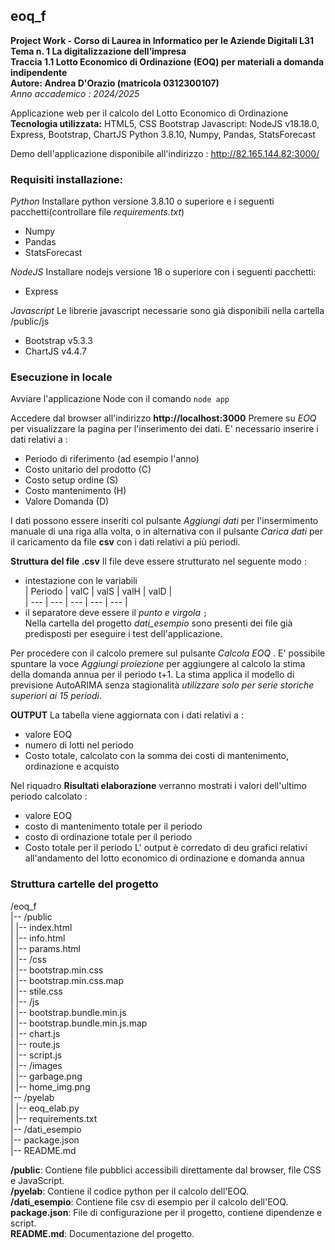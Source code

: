 ## eoq_f
**Project Work - Corso di Laurea in Informatico per le Aziende Digitali L31**  
**Tema n. 1 La digitalizzazione dell’impresa**  
**Traccia 1.1 Lotto Economico di Ordinazione (EOQ) per materiali a domanda indipendente**  
**Autore: Andrea D'Orazio (matricola 0312300107)**  
*Anno accademico : 2024/2025*  

Applicazione web per il calcolo del Lotto Economico di Ordinazione  
**Tecnologia utilizzata:**
HTML5, CSS Bootstrap
Javascript: NodeJS v18.18.0, Express, Bootstrap, ChartJS
Python 3.8.10, Numpy, Pandas, StatsForecast  

Demo dell'applicazione disponibile all'indirizzo : http://82.165.144.82:3000/  
### Requisiti installazione:
*Python*
Installare python versione 3.8.10 o superiore e i seguenti pacchetti(controllare file *requirements.txt*)
- Numpy
- Pandas
- StatsForecast

*NodeJS*
Installare  nodejs versione 18 o superiore con i seguenti pacchetti:
- Express

*Javascript*
Le librerie javascript necessarie sono già disponibili nella cartella /public/js
- Bootstrap v5.3.3
- ChartJS v4.4.7

### Esecuzione in locale
Avviare l'applicazione Node con il comando 
`node app`

Accedere dal browser all'indirizzo **http://localhost:3000**
Premere su *EOQ* per visualizzare la pagina per l'inserimento dei dati.
E' necessario inserire i dati relativi a :
- Periodo di riferimento (ad esempio l'anno)
- Costo unitario del prodotto (C)
- Costo setup ordine (S)
- Costo mantenimento (H)
- Valore Domanda (D)

I dati possono essere inseriti col pulsante *Aggiungi dati* per l'insermimento manuale di una 
riga alla volta, o in alternativa con il pulsante *Carica dati* per il caricamento da file **csv** con i dati relativi a più periodi.

**Struttura del file .csv**
Il file deve essere strutturato nel seguente modo :
- intestazione con le variabili  
| Periodo | valC | valS | valH | valD |  
| --- | --- | --- | --- | --- |
- il separatore deve essere il *punto e virgola* `;`  
Nella cartella del progetto *dati_esempio* sono presenti dei file già predisposti per eseguire i test dell'applicazione.

Per procedere con il calcolo premere sul pulsante *Calcola EOQ* .
E' possibile spuntare la voce *Aggiungi proiezione* per aggiungere al calcolo la stima della domanda annua
per il periodo t+1. La stima applica il modello di previsione AutoARIMA senza stagionalità *utilizzare solo per
serie storiche superiori ai 15 periodi*.

**OUTPUT**
La tabella viene aggiornata con i dati relativi a :
- valore EOQ
- numero di lotti nel periodo
- Costo totale, calcolato con la somma dei costi di mantenimento, ordinazione e acquisto

Nel riquadro **Risultati elaborazione** verranno mostrati i valori dell'ultimo periodo calcolato :
- valore EOQ
- costo di mantenimento totale per il periodo
- costo di ordinazione totale per il periodo
- Costo totale per il periodo
L' output è corredato di deu grafici relativi all'andamento del lotto economico di ordinazione e domanda annua

### Struttura cartelle del progetto  
/eoq_f  
|-- /public  
|   |-- index.html  
|   |-- info.html  
|   |-- params.html  
|   |-- /css  
|       |-- bootstrap.min.css  
|       |-- bootstrap.min.css.map  
|       |-- stile.css  
|   |-- /js  
|       |-- bootstrap.bundle.min.js  
|       |-- bootstrap.bundle.min.js.map  
|       |-- chart.js  
|       |-- route.js  
|       |-- script.js  
|   |-- /images  
|       |-- garbage.png  
|       |-- home_img.png  
|-- /pyelab  
|   |-- eoq_elab.py  
|   |-- requirements.txt  
|-- /dati_esempio     
|-- package.json  
|-- README.md  

**/public**: Contiene file pubblici accessibili direttamente dal browser, file CSS e JavaScript.  
**/pyelab**: Contiene  il codice python per il calcolo dell'EOQ.  
**/dati_esempio**: Contiene file csv di esempio per il calcolo dell'EOQ.  
**package.json**: File di configurazione per il progetto, contiene dipendenze e script.  
**README.md**: Documentazione del progetto.  
